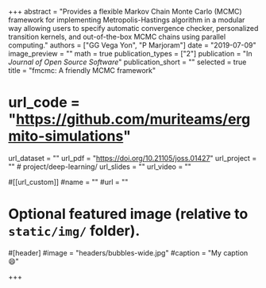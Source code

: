 +++
abstract = "Provides a flexible Markov Chain Monte Carlo (MCMC) framework for implementing Metropolis-Hastings algorithm in a modular way allowing users to specify automatic convergence checker, personalized transition kernels,  and out-of-the-box MCMC chains using parallel computing."
authors = ["GG Vega Yon", "P Marjoram"]
date = "2019-07-09"
image_preview = ""
math = true
publication_types = ["2"]
publication = "In *Journal of Open Source Software*"
publication_short = ""
selected = true
title = "fmcmc: A friendly MCMC framework"
# url_code = "https://github.com/muriteams/ergmito-simulations"
url_dataset = ""
url_pdf = "https://doi.org/10.21105/joss.01427"
url_project = "" # project/deep-learning/
url_slides = ""
url_video = ""

#[[url_custom]]
#name = ""
#url = ""

# Optional featured image (relative to `static/img/` folder).
#[header]
#image = "headers/bubbles-wide.jpg"
#caption = "My caption :smile:"

+++
